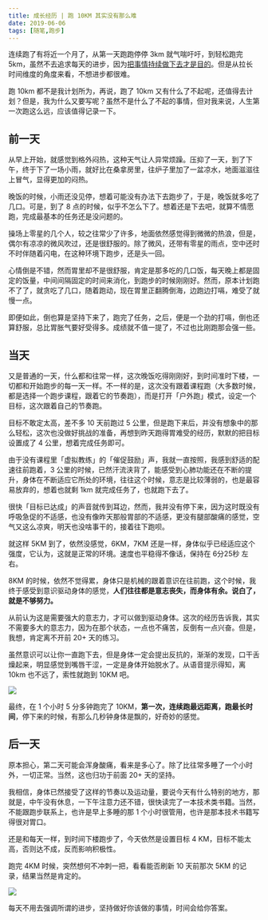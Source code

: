 ```yaml
---
title: 成长经历 | 跑 10KM 其实没有那么难
date: 2019-06-06
tags: [随笔,跑步]
---
```


连续跑了有将近一个月了，从第一天跑跑停停 3km 就气喘吁吁，到轻松跑完 5km，虽然不去追求每天的进步，因为[把事情持续做下去才是目的](https://mp.weixin.qq.com/s/0-FUwlRc33JXfVRN85TBVg)。但是从拉长时间维度的角度来看，不想进步都很难。

跑 10km 都不是我计划所为，再说，跑了 10km 又有什么了不起呢，还值得去计划？但是，我为什么又要写呢？虽然不是什么了不起的事情，但对我来说，人生第一次跑这么远，应该值得记录一下。

## 前一天
从早上开始，就感觉到格外闷热，这种天气让人异常烦躁。压抑了一天，到了下午，终于下了一场小雨，就好比在桑拿房里，往炉子里加了一盆凉水，地面滋滋往上冒气，显得更加的闷热。

晚饭的时候，小雨还没见停，想着可能没有办法下去跑步了，于是，晚饭就多吃了几口。可是，到了 8 点的时候，似乎不怎么下了。想着还是下去吧，就算不情愿跑，完成最基本的任务还是没问题的。

操场上零星的几个人，较之往常少了许多，地面依然感觉得到微微的热浪，但是，偶尔有凉凉的微风吹过，还是很舒服的。除了微风，还带有零星的雨点，空中还时不时伴随着闪电，在这种环境下跑步，还是头一回。

心情倒是不错，然而胃里却不是很舒服，肯定是那多吃的几口饭，每天晚上都是固定的饭量，中间间隔固定的时间来消化，到跑步的时候刚刚好。然而，原本计划跑不了了，就贪吃了几口，随着跑动，现在胃里正翻腾倒海，边跑边打嗝，难受了就慢一点。

即便如此，倒也算是坚持下来了，跑完了任务，之后，便是一个劲的打嗝，倒也还算舒服，总比胃胀气要好受得多。成绩就不值一提了，不过也比刚跑那会强一些。

## 当天
又是普通的一天，什么都和往常一样，这次晚饭吃得刚刚好，到时间准时下楼，一切都和开始跑步的每一天一样。不一样的是，这次没有跟着课程跑（大多数时候，都是选择一个跑步课程，跟着它的节奏跑），而是打开「户外跑」模式，设定一个目标，这次跟着自己的节奏跑。

目标不敢定太高，差不多 10 天前跑过 5 公里，但是跑下来后，并没有想象中的那么轻松，这次也没做好挑战的准备，再想到昨天跑得胃难受的经历，默默的把目标设置成了 4 公里，想着完成任务即可。

由于没有课程里「虚拟教练」的「催促鼓励」声，我就一直按照，我感到舒适的配速往前跑着，3 公里的时候，已然汗流浃背了，能感受到心肺功能还在不断的提升，身体在不断适应它所处的环境，往往这个时候，意志是比较薄弱的，也是最容易放弃的，想着也就剩 1km 就完成任务了，也就跑下去了。

很快「目标已达成」的声音就传到耳边，然而，我并没有停下来，因为这时既没有呼吸急促的不适感，也没有像昨天那般胃部的不适感，更没有腿部酸痛的感觉，空气又这么凉爽，明天也没啥事干的，接着往下跑呗。

就这样 5KM 到了，依然没感觉，6KM，7KM 还是一样，身体似乎已经适应这个强度，它认为，这就是正常的环境。速度也平稳得不像话，保持在 6分25秒 左右。

8KM 的时候，依然不觉得累，身体只是机械的跟着意识在往前跑，这个时候，我终于感受到意识驱动身体的感觉，**人们往往都是意志丧失，而身体有余。说白了，就是不够努力。**

从前认为这是需要强大的意志力，才可以做到驱动身体。这次的经历告诉我，其实不需要多大的意志力，因为在那个状态，一点也不痛苦，反倒有一点兴奋。但是，我想，肯定离不开前 20+ 天的练习。

虽然意识可以让你一直跑下去，但是身体一定会提出反抗的，渐渐的发现，口干舌燥起来，明显感觉到嘴唇干涩，一定是身体开始脱水了。从语音提示得知，离 10km 也不远了，索性就跑到 10KM 吧。

![](/image/about_life/Jietu20190604-235915.jpg)

最终，在 1 个小时 5 分多钟跑完了 10KM，**第一次，连续跑最远距离，跑最长时间**，停下来的时候，有那么几秒钟身体是飘的，好奇妙的感觉。

## 后一天
原本担心，第二天可能会浑身酸痛，看来是多心了。除了比往常多睡了一个小时外，一切正常。当然，这也归功于前面 20+ 天的坚持。

我相信，身体已然接受了这样的节奏以及运动量，要说今天有什么特别的地方，那就是，中午没有休息，一下午注意力还不错，很快读完了一本技术类书籍。当然，不能跟跑步联系上，也许是早上多睡的那 1 个小时很管用，也许是那本技术书籍写得很对胃口。

还是和每天一样，到时间下楼跑步了，今天依然是设置目标 4 KM，目标不能太高，否则达不成，反而影响积极性。

跑完 4KM 时候，突然想何不冲刺一把，看看能否刷新 10 天前那次 5KM 的记录，结果当然是肯定的。

![](/image/about_life/Jietu20190604-235735.jpg)

每天不用去强调所谓的进步，坚持做好你该做的事情，时间会给你答案。
